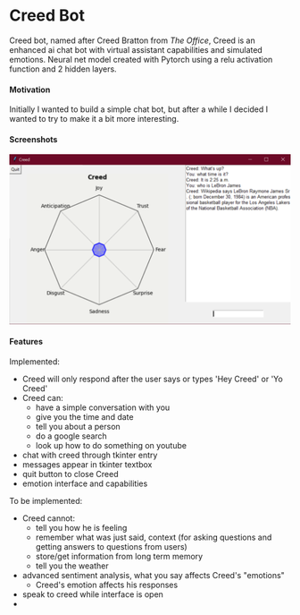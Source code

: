 # Creed Bot
Creed bot, named after Creed Bratton from <i>The Office</i>, Creed is an enhanced ai chat bot with virtual assistant capabilities and simulated emotions.
Neural net model created with Pytorch using a relu activation function and 2 hidden layers.

#### Motivation
Initially I wanted to build a simple chat bot, but after a while I decided I wanted to try to make it a bit more interesting.

#### Screenshots
![Image of Yaktocat](Screenshot_1.png)

#### Features
Implemented:
- Creed will only respond after the user says or types 'Hey Creed' or 'Yo Creed'
- Creed can: 
    - have a simple conversation with you
    - give you the time and date
    - tell you about a person
    - do a google search
    - look up how to do something on youtube
- chat with creed through tkinter entry
- messages appear in tkinter textbox
- quit button to close Creed
- emotion interface and capabilities

To be implemented:
- Creed cannot:
    - tell you how he is feeling
    - remember what was just said, context (for asking questions and getting answers to questions from users)
    - store/get information from long term memory
    - tell you the weather
- advanced sentiment analysis, what you say affects Creed's "emotions"
    - Creed's emotion affects his responses
- speak to creed while interface is open
- 
